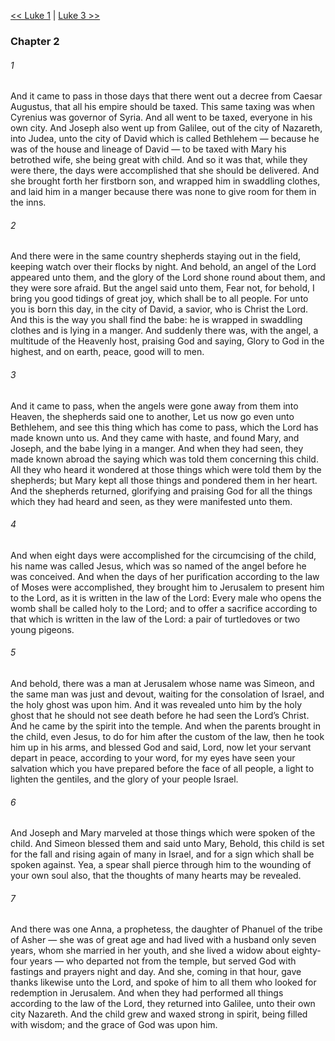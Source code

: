 [<< Luke 1](Luke%201)  |  [Luke 3 >>](Luke%203)

### Chapter 2
###### 1
And it came to pass in those days that there went out a decree from Caesar Augustus, that all his empire should be taxed. This same taxing was when Cyrenius was governor of Syria. And all went to be taxed, everyone in his own city. And Joseph also went up from Galilee, out of the city of Nazareth, into Judea, unto the city of David which is called Bethlehem — because he was of the house and lineage of David — to be taxed with Mary his betrothed wife, she being great with child. And so it was that, while they were there, the days were accomplished that she should be delivered. And she brought forth her firstborn son, and wrapped him in swaddling clothes, and laid him in a manger because there was none to give room for them in the inns.

###### 2
And there were in the same country shepherds staying out in the field, keeping watch over their flocks by night. And behold, an angel of the Lord appeared unto them, and the glory of the Lord shone round about them, and they were sore afraid. But the angel said unto them, Fear not, for behold, I bring you good tidings of great joy, which shall be to all people. For unto you is born this day, in the city of David, a savior, who is Christ the Lord. And this is the way you shall find the babe: he is wrapped in swaddling clothes and is lying in a manger. And suddenly there was, with the angel, a multitude of the Heavenly host, praising God and saying, Glory to God in the highest, and on earth, peace, good will to men.

###### 3
And it came to pass, when the angels were gone away from them into Heaven, the shepherds said one to another, Let us now go even unto Bethlehem, and see this thing which has come to pass, which the Lord has made known unto us. And they came with haste, and found Mary, and Joseph, and the babe lying in a manger. And when they had seen, they made known abroad the saying which was told them concerning this child. All they who heard it wondered at those things which were told them by the shepherds; but Mary kept all those things and pondered them in her heart. And the shepherds returned, glorifying and praising God for all the things which they had heard and seen, as they were manifested unto them.

###### 4
And when eight days were accomplished for the circumcising of the child, his name was called Jesus, which was so named of the angel before he was conceived. And when the days of her purification according to the law of Moses were accomplished, they brought him to Jerusalem to present him to the Lord, as it is written in the law of the Lord: Every male who opens the womb shall be called holy to the Lord; and to offer a sacrifice according to that which is written in the law of the Lord: a pair of turtledoves or two young pigeons.

###### 5
And behold, there was a man at Jerusalem whose name was Simeon, and the same man was just and devout, waiting for the consolation of Israel, and the holy ghost was upon him. And it was revealed unto him by the holy ghost that he should not see death before he had seen the Lord’s Christ. And he came by the spirit into the temple. And when the parents brought in the child, even Jesus, to do for him after the custom of the law, then he took him up in his arms, and blessed God and said, Lord, now let your servant depart in peace, according to your word, for my eyes have seen your salvation which you have prepared before the face of all people, a light to lighten the gentiles, and the glory of your people Israel.

###### 6
And Joseph and Mary marveled at those things which were spoken of the child. And Simeon blessed them and said unto Mary, Behold, this child is set for the fall and rising again of many in Israel, and for a sign which shall be spoken against. Yea, a spear shall pierce through him to the wounding of your own soul also, that the thoughts of many hearts may be revealed.

###### 7
And there was one Anna, a prophetess, the daughter of Phanuel of the tribe of Asher — she was of great age and had lived with a husband only seven years, whom she married in her youth, and she lived a widow about eighty-four years — who departed not from the temple, but served God with fastings and prayers night and day. And she, coming in that hour, gave thanks likewise unto the Lord, and spoke of him to all them who looked for redemption in Jerusalem. And when they had performed all things according to the law of the Lord, they returned into Galilee, unto their own city Nazareth. And the child grew and waxed strong in spirit, being filled with wisdom; and the grace of God was upon him.